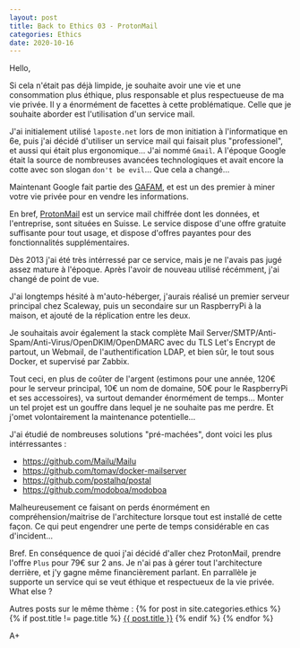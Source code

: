 ```yaml
---
layout: post
title: Back to Ethics 03 - ProtonMail
categories: Ethics
date: 2020-10-16
---
```


Hello,

Si cela n'était pas déjà limpide, je souhaite avoir une vie et une consommation plus éthique, plus responsable et plus respectueuse de ma vie privée. Il y a énormément de facettes à cette problématique. Celle que je souhaite aborder est l'utilisation d'un service mail.

J'ai initialement utilisé `laposte.net` lors de mon initiation à l'informatique en 6e, puis j'ai décidé d'utiliser un service mail qui faisait plus "professionel", et aussi qui était plus ergonomique... J'ai nommé `Gmail`. A l'époque Google était la source de nombreuses avancées technologiques et avait encore la cotte avec son slogan `don't be evil`... Que cela a changé...

Maintenant Google fait partie des [GAFAM](https://fr.wikipedia.org/wiki/GAFAM), et est un des premier à miner votre vie privée pour en vendre les informations.

En bref, [ProtonMail](https://fr.wikipedia.org/wiki/ProtonMail) est un service mail chiffrée dont les données, et l'entreprise, sont situées en Suisse. Le service dispose d'une offre gratuite suffisante pour tout usage, et dispose d'offres payantes pour des fonctionnalités supplémentaires.

Dès 2013 j'ai été très intérressé par ce service, mais je ne l'avais pas jugé assez mature à l'époque. Après l'avoir de nouveau utilisé récémment, j'ai changé de point de vue.

J'ai longtemps hésité à m'auto-héberger, j'aurais réalisé un premier serveur principal chez Scaleway, puis un secondaire sur un RaspberryPi à la maison, et ajouté de la réplication entre les deux.

Je souhaitais avoir également la stack complète Mail Server/SMTP/Anti-Spam/Anti-Virus/OpenDKIM/OpenDMARC avec du TLS Let's Encrypt de partout, un Webmail, de l'authentification LDAP, et bien sûr, le tout sous Docker, et supervisé par Zabbix.

Tout ceci, en plus de coûter de l'argent (estimons pour une année, 120€ pour le serveur principal, 10€ un nom de domaine, 50€ pour le RaspberryPi et ses accessoires), va surtout demander énormément de temps... Monter un tel projet est un gouffre dans lequel je ne souhaite pas me perdre. Et j'omet volontairement la maintenance potentielle...

J'ai étudié de nombreuses solutions "pré-machées", dont voici les plus intérressantes :

- <https://github.com/Mailu/Mailu>
- <https://github.com/tomav/docker-mailserver>
- <https://github.com/postalhq/postal>
- <https://github.com/modoboa/modoboa>

Malheureusement ce faisant on perds énormément en compréhension/maitrise de l'architecture lorsque tout est installé de cette façon. Ce qui peut engendrer une perte de temps considérable en cas d'incident...

Bref. En conséquence de quoi j'ai décidé d'aller chez ProtonMail, prendre l'offre `Plus` pour 79€ sur 2 ans. Je n'ai pas à gérer tout l'architecture derrière, et j'y gagne même financièrement parlant. En parrallèle je supporte un service qui se veut éthique et respectueux de la vie privée. What else ?


Autres posts sur le même thème :
{% for post in site.categories.ethics %}
{% if post.title != page.title %}
<a href="{{ post.url }}">{{ post.title }}</a>
{% endif %}
{% endfor %}

A+
